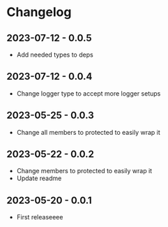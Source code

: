 # Changelog

## 2023-07-12 - 0.0.5

-   Add needed types to deps

## 2023-07-12 - 0.0.4

-   Change logger type to accept more logger setups

## 2023-05-25 - 0.0.3

-   Change all members to protected to easily wrap it

## 2023-05-22 - 0.0.2

-   Change members to protected to easily wrap it
-   Update readme

## 2023-05-20 - 0.0.1

-   First releaseeee
